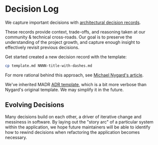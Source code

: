 # Decision Log

We capture important decisions with [architectural decision records](https://adr.github.io/).

These records provide context, trade-offs, and reasoning taken at our community & technical cross-roads. Our goal is to preserve the understanding of the project growth, and capture enough insight to effectively revisit previous decisions.

Get started created a new decision record with the template:

```sh
cp template.md NNNN-title-with-dashes.md
```

For more rational behind this approach, see [Michael Nygard's article](http://thinkrelevance.com/blog/2011/11/15/documenting-architecture-decisions).

We've inherited MADR [ADR template](https://adr.github.io/madr/), which is a bit more verbose than Nygard's original template. We may simplify it in the future.

## Evolving Decisions

Many decisions build on each other, a driver of iterative change and messiness
in software. By laying out the "story arc" of a particular system within the
application, we hope future maintainers will be able to identify how to rewind
decisions when refactoring the application becomes necessary.
